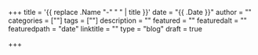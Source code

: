 +++
title = '{{ replace .Name "-" " " | title }}'
date = "{{ .Date }}"
author = ""
categories = [""]
tags = [""]
description = ""
featured = ""
featuredalt = ""
featuredpath = "date"
linktitle = ""
type = "blog"
draft = true

+++
